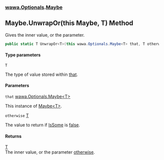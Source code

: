 ### [wawa.Optionals](wawa.Optionals.md 'wawa.Optionals').[Maybe](Maybe.md 'wawa.Optionals.Maybe')

## Maybe.UnwrapOr<T>(this Maybe<T>, T) Method

Gives the inner value, or the parameter.

```csharp
public static T UnwrapOr<T>(this wawa.Optionals.Maybe<T> that, T otherwise);
```
#### Type parameters

<a name='wawa.Optionals.Maybe.UnwrapOr_T_(thiswawa.Optionals.Maybe_T_,T).T'></a>

`T`

The type of value stored within [that](Maybe.UnwrapOr{T}(Maybe{T},T).md#wawa.Optionals.Maybe.UnwrapOr_T_(thiswawa.Optionals.Maybe_T_,T).that 'wawa.Optionals.Maybe.UnwrapOr<T>(this wawa.Optionals.Maybe<T>, T).that').
#### Parameters

<a name='wawa.Optionals.Maybe.UnwrapOr_T_(thiswawa.Optionals.Maybe_T_,T).that'></a>

`that` [wawa.Optionals.Maybe&lt;](Maybe{T}.md 'wawa.Optionals.Maybe<T>')[T](Maybe.UnwrapOr{T}(Maybe{T},T).md#wawa.Optionals.Maybe.UnwrapOr_T_(thiswawa.Optionals.Maybe_T_,T).T 'wawa.Optionals.Maybe.UnwrapOr<T>(this wawa.Optionals.Maybe<T>, T).T')[&gt;](Maybe{T}.md 'wawa.Optionals.Maybe<T>')

This instance of [Maybe&lt;T&gt;](Maybe{T}.md 'wawa.Optionals.Maybe<T>').

<a name='wawa.Optionals.Maybe.UnwrapOr_T_(thiswawa.Optionals.Maybe_T_,T).otherwise'></a>

`otherwise` [T](Maybe.UnwrapOr{T}(Maybe{T},T).md#wawa.Optionals.Maybe.UnwrapOr_T_(thiswawa.Optionals.Maybe_T_,T).T 'wawa.Optionals.Maybe.UnwrapOr<T>(this wawa.Optionals.Maybe<T>, T).T')

The value to return if [IsSome](Maybe{T}.IsSome.md 'wawa.Optionals.Maybe<T>.IsSome') is [false](https://docs.microsoft.com/en-us/dotnet/csharp/language-reference/builtin-types/bool 'https://docs.microsoft.com/en-us/dotnet/csharp/language-reference/builtin-types/bool').

#### Returns
[T](Maybe.UnwrapOr{T}(Maybe{T},T).md#wawa.Optionals.Maybe.UnwrapOr_T_(thiswawa.Optionals.Maybe_T_,T).T 'wawa.Optionals.Maybe.UnwrapOr<T>(this wawa.Optionals.Maybe<T>, T).T')  
The inner value, or the parameter [otherwise](Maybe.UnwrapOr{T}(Maybe{T},T).md#wawa.Optionals.Maybe.UnwrapOr_T_(thiswawa.Optionals.Maybe_T_,T).otherwise 'wawa.Optionals.Maybe.UnwrapOr<T>(this wawa.Optionals.Maybe<T>, T).otherwise').